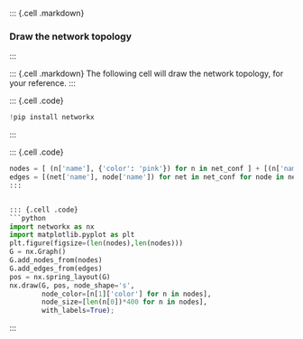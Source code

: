 
::: {.cell .markdown}
###  Draw the network topology
:::

::: {.cell .markdown}
The following cell will draw the network topology, for your reference.
:::


::: {.cell .code}
```python
!pip install networkx
```
:::


::: {.cell .code}
```python
nodes = [ (n['name'], {'color': 'pink'}) for n in net_conf ] + [(n['name'], {'color': 'lightblue'}) for n in node_conf ]
edges = [(net['name'], node['name']) for net in net_conf for node in net['nodes'] ]```
:::


::: {.cell .code}
```python
import networkx as nx
import matplotlib.pyplot as plt
plt.figure(figsize=(len(nodes),len(nodes)))
G = nx.Graph()
G.add_nodes_from(nodes)
G.add_edges_from(edges)
pos = nx.spring_layout(G)
nx.draw(G, pos, node_shape='s',  
        node_color=[n[1]['color'] for n in nodes], 
        node_size=[len(n[0])*400 for n in nodes],  
        with_labels=True);
```
:::